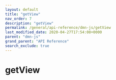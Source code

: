 ```yaml
---
layout: default
title: "getView"
nav_order: 7
description: "getView"
permalink: /general/api-reference/dmn-js/getView
last_modified_date: 2020-04-27T17:54:08+0000
parent: "dmn-js"
grand_parent: "API Reference"
search_exclude: true
---
```


# getView
